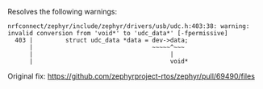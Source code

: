 Resolves the following warnings:

```
nrfconnect/zephyr/include/zephyr/drivers/usb/udc.h:403:38: warning: invalid conversion from 'void*' to 'udc_data*' [-fpermissive]
  403 |         struct udc_data *data = dev->data;
      |                                 ~~~~~^~~~
      |                                      |
      |                                      void*
```

Original fix:
https://github.com/zephyrproject-rtos/zephyr/pull/69490/files
